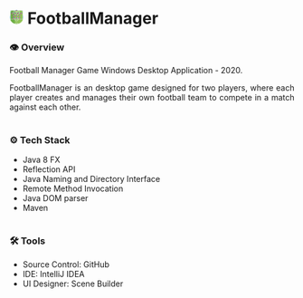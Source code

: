 # <img src="footballmanager.png" width="25"/> FootballManager

### **👁️ Overview**
Football Manager Game Windows Desktop Application - 2020.

<p align="justify">
    FootballManager is an desktop game designed for two players, where each player creates and manages their own football team to compete in a match against each other.
</p>

#

### **⚙️ Tech Stack**
- Java 8 FX
- Reflection API
- Java Naming and Directory Interface
- Remote Method Invocation
- Java DOM parser
- Maven

#

### **🛠️ Tools**
- Source Control: GitHub
- IDE: IntelliJ IDEA
- UI Designer: Scene Builder